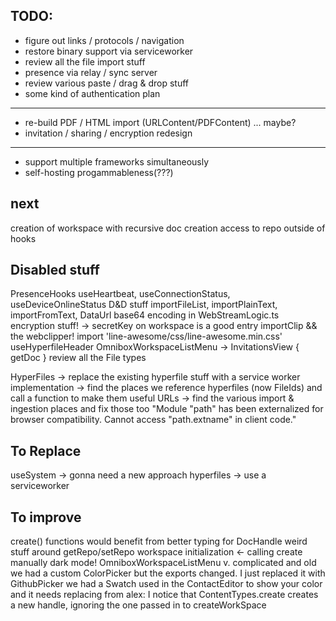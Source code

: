 TODO:
-----

- figure out links / protocols / navigation
- restore binary support via serviceworker
- review all the file import stuff
- presence via relay / sync server
- review various paste / drag & drop stuff
- some kind of authentication plan

----

- re-build PDF / HTML import (URLContent/PDFContent) ... maybe?
- invitation / sharing / encryption redesign

----
- support multiple frameworks simultaneously
- self-hosting progammableness(???)

next
---
creation of workspace with recursive doc creation
access to repo outside of hooks



Disabled stuff
---
PresenceHooks
  useHeartbeat, useConnectionStatus, useDeviceOnlineStatus
D&D stuff
  importFileList, importPlainText, importFromText, DataUrl
base64 encoding in WebStreamLogic.ts
encryption stuff! -> secretKey on workspace is a good entry
importClip && the webclipper!
import 'line-awesome/css/line-awesome.min.css'
useHyperfileHeader
OmniboxWorkspaceListMenu -> InvitationsView { getDoc }
review all the File types

HyperFiles
 -> replace the existing hyperfile stuff with a service worker implementation
 -> find the places we reference hyperfiles (now FileIds) and call a function to make them useful URLs
 -> find the various import & ingestion places and fix those too
"Module "path" has been externalized for browser compatibility. Cannot access "path.extname" in client code."

To Replace
---
useSystem -> gonna need a new approach
hyperfiles -> use a serviceworker

To improve
----
create() functions would benefit from better typing for DocHandle
weird stuff around getRepo/setRepo
workspace initialization <- calling create manually
dark mode!
OmniboxWorkspaceListMenu v. complicated and old
we had a custom ColorPicker but the exports changed. I just replaced it with GithubPicker
we had a Swatch used in the ContactEditor to show your color and it needs replacing
from alex: I notice that ContentTypes.create creates a new handle, ignoring the one passed in to createWorkSpace
